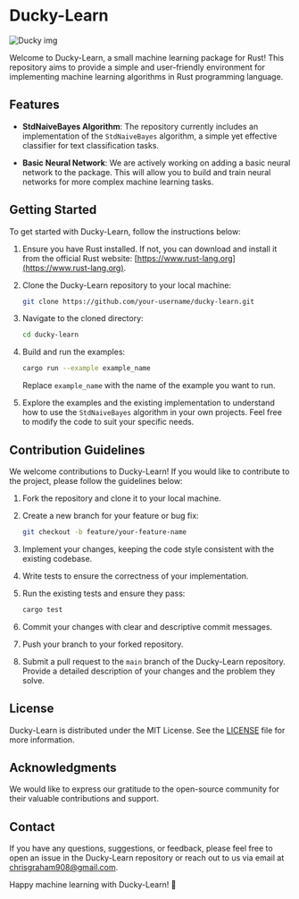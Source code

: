 # Ducky-Learn

![Ducky img](https://img.freepik.com/free-icon/rubber-duck_318-763202.jpg?w=2000)

Welcome to Ducky-Learn, a small machine learning package for Rust! This repository aims to provide a simple and user-friendly environment for implementing machine learning algorithms in Rust programming language.

## Features

- **StdNaiveBayes Algorithm**: The repository currently includes an implementation of the `StdNaiveBayes` algorithm, a simple yet effective classifier for text classification tasks.

- **Basic Neural Network**: We are actively working on adding a basic neural network to the package. This will allow you to build and train neural networks for more complex machine learning tasks.

## Getting Started

To get started with Ducky-Learn, follow the instructions below:

1. Ensure you have Rust installed. If not, you can download and install it from the official Rust website: [https://www.rust-lang.org](https://www.rust-lang.org).

2. Clone the Ducky-Learn repository to your local machine:

   ```bash
   git clone https://github.com/your-username/ducky-learn.git
   ```

3. Navigate to the cloned directory:

   ```bash
   cd ducky-learn
   ```

4. Build and run the examples:

   ```bash
   cargo run --example example_name
   ```

   Replace `example_name` with the name of the example you want to run.

5. Explore the examples and the existing implementation to understand how to use the `StdNaiveBayes` algorithm in your own projects. Feel free to modify the code to suit your specific needs.

## Contribution Guidelines

We welcome contributions to Ducky-Learn! If you would like to contribute to the project, please follow the guidelines below:

1. Fork the repository and clone it to your local machine.

2. Create a new branch for your feature or bug fix:

   ```bash
   git checkout -b feature/your-feature-name
   ```

3. Implement your changes, keeping the code style consistent with the existing codebase.

4. Write tests to ensure the correctness of your implementation.

5. Run the existing tests and ensure they pass:

   ```bash
   cargo test
   ```

6. Commit your changes with clear and descriptive commit messages.

7. Push your branch to your forked repository.

8. Submit a pull request to the `main` branch of the Ducky-Learn repository. Provide a detailed description of your changes and the problem they solve.

## License

Ducky-Learn is distributed under the MIT License. See the [LICENSE](LICENSE) file for more information.

## Acknowledgments

We would like to express our gratitude to the open-source community for their valuable contributions and support.

## Contact

If you have any questions, suggestions, or feedback, please feel free to open an issue in the Ducky-Learn repository or reach out to us via email at [chrisgraham908@gmail.com](mailto:chrisgraham908@gmail.com).

Happy machine learning with Ducky-Learn! 🦆
